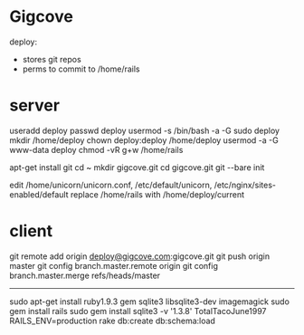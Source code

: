 Gigcove
=======

deploy:
 - stores git repos
 - perms to commit to /home/rails

# server
useradd deploy
passwd deploy
usermod -s /bin/bash -a -G sudo deploy
mkdir /home/deploy
chown deploy:deploy /home/deploy
usermod -a -G www-data deploy
chmod -vR g+w /home/rails

apt-get install git
cd ~
mkdir gigcove.git
cd gigcove.git
git --bare init

edit /home/unicorn/unicorn.conf, /etc/default/unicorn, /etc/nginx/sites-enabled/default
replace /home/rails with /home/deploy/current

# client
git remote add origin deploy@gigcove.com:gigcove.git
git push origin master
git config branch.master.remote origin
git config branch.master.merge refs/heads/master

---

sudo apt-get install ruby1.9.3 gem sqlite3 libsqlite3-dev imagemagick
sudo gem install rails
sudo gem install sqlite3 -v '1.3.8'
TotalTacoJune1997
RAILS_ENV=production rake db:create db:schema:load


